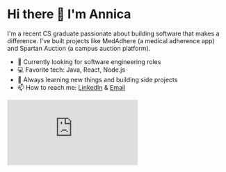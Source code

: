 <!--
**annicamclean/annicamclean** is a ✨ _special_ ✨ repository because its `README.md` (this file) appears on your GitHub profile.

Here are some ideas to get you started:

- 🔭 I’m currently working on ...
- 🌱 I’m currently learning ...
- 👯 I’m looking to collaborate on ...
- 🤔 I’m looking for help with ...
- 💬 Ask me about ...
- 📫 How to reach me: ...
- 😄 Pronouns: ...
- ⚡ Fun fact: ...
-->

# Hi there 👋 I'm Annica

I'm a recent CS graduate passionate about building software that makes a difference. I've built projects like MedAdhere (a medical adherence app) and Spartan Auction (a campus auction platform).

- 🔭 Currently looking for software engineering roles
- 💻 Favorite tech: Java, React, Node.js
- 🌱 Always learning new things and building side projects
- 📫 How to reach me: [LinkedIn](https://linkedin.com/in/annicamclean) & [Email](https://annicamclean.github.io/contact.html)

![Annica's GitHub stats](https://annicamclean.github.io/github.html)

